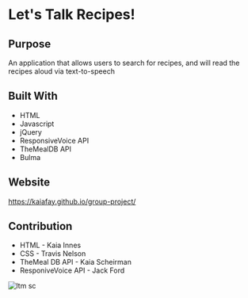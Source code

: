 # Let's Talk Recipes!

## Purpose
An application that allows users to search for recipes, and will read the recipes aloud via text-to-speech

## Built With
* HTML 
* Javascript
* jQuery
* ResponsiveVoice API
* TheMealDB API
* Bulma

## Website
https://kaiafay.github.io/group-project/

## Contribution
* HTML - Kaia Innes 
* CSS - Travis Nelson
* TheMeal DB API - Kaia Scheirman
* ResponiveVoice API - Jack Ford

![ltm sc](https://user-images.githubusercontent.com/98244224/158924516-90cbcb12-4ed2-4070-8f1a-316ea78e19eb.png)
